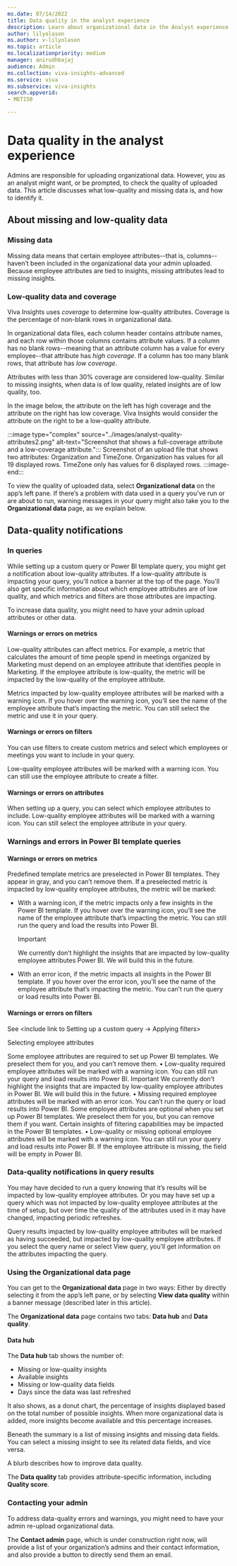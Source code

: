 ```yaml
---
ms.date: 07/14/2022
title: Data quality in the analyst experience
description: Learn about organizational data in the Analyst experience of the Microsoft Viva Insights advanced insights app.
author: lilyolason
ms.author: v-lilyolason
ms.topic: article
ms.localizationpriority: medium 
manager: anirudhbajaj
audience: Admin
ms.collection: viva-insights-advanced 
ms.service: viva 
ms.subservice: viva-insights 
search.appverid: 
- MET150 

---
```


# Data quality in the analyst experience

Admins are responsible for uploading organizational data. However, you as an analyst might want, or be prompted, to check the quality of uploaded data. This article discusses what low-quality and missing data is, and how to identify it.

## About missing and low-quality data

### Missing data

Missing data means that certain employee attributes--that is, columns--haven’t been included in the organizational data your admin uploaded. Because employee attributes are tied to insights, missing attributes lead to missing insights.

### Low-quality data and coverage

Viva Insights uses *coverage* to determine low-quality attributes. Coverage is the percentage of non-blank rows in organizational data. 

In organizational data files, each column header contains attribute names, and each row within those columns contains attribute values. If a column has no blank rows--meaning that an attribute column has a value for every employee--that attribute has *high coverage*. If a column has too many blank rows, that attribute has *low coverage*. 

Attributes with less than 30% coverage are considered low-quality. Similar to missing insights, when data is of low quality, related insights are of low quality, too.

In the image below, the attribute on the left has high coverage and the attribute on the right has low coverage. Viva Insights would consider the attribute on the right to be a low-quality attribute.

:::image type="complex" source="../images/analyst-quality-attributes2.png" alt-text="Screenshot that shows a full-coverage attribute and a low-coverage attribute.":::
   Screenshot of an upload file that shows two attributes: Organization and TimeZone. Organization has values for all 19 displayed rows. TimeZone only has values for 6 displayed rows.
:::image-end:::

To view the quality of uploaded data, select **Organizational data** on the app’s left pane. If there’s a problem with data used in a query you’ve run or are about to run, warning messages in your query might also take you to the **Organizational data** page, as we explain below.


## Data-quality notifications 

### In queries

While setting up a custom query or Power BI template query, you might get a notification about low-quality attributes. If a low-quality attribute is impacting your query, you'll notice a banner at the top of the page. You'll also get specific information about which employee attributes are of low quality, and which metrics and filters are those attributes are impacting.<!--You can also go to the Organizational data page to check on the quality of your data, and to see which insights are missing or of low quality.--> 

To increase data quality, you might need to have your admin upload attributes or other data.


#### Warnings or errors on metrics

Low-quality attributes can affect metrics. For example, a metric that calculates the amount of time people spend in meetings organized by Marketing must depend on an employee attribute that identifies people in Marketing. If the employee attribute is low-quality, the metric will be impacted by the low-quality of the employee attribute.

Metrics impacted by low-quality employee attributes will be marked with a warning icon. If you hover over the warning icon, you’ll see the name of the employee attribute that’s impacting the metric. You can still select the metric and use it in your query.

#### Warnings or errors on filters

You can use filters to create custom metrics and select which employees or meetings you want to include in your query.

Low-quality employee attributes will be marked with a warning icon. You can still use the employee attribute to create a filter.

#### Warnings or errors on attributes

When setting up a query, you can select which employee attributes to include. Low-quality employee attributes will be marked with a warning icon. You can still select the employee attribute in your query.

### Warnings and errors in Power BI template queries

#### Warnings or errors on metrics

Predefined template metrics are preselected in Power BI templates. They appear in gray, and you can’t remove them. If a preselected metric is impacted by low-quality employee attributes, the metric will be marked:

* With a warning icon, if the metric impacts only a few insights in the Power BI template. If you hover over the warning icon, you’ll see the name of the employee attribute that’s impacting the metric. You can still run the query and load the results into Power BI.
    >[!Important]
    >We currently don’t highlight the insights that are impacted by low-quality employee attributes Power BI. We will build this in the future.

* With an error icon, if the metric impacts all insights in the Power BI template. If you hover over the error icon, you’ll see the name of the employee attribute that’s impacting the metric. You can’t run the query or load results into Power BI.

#### Warnings or errors on filters

See <include link to Setting up a custom query -> Applying filters>

Selecting employee attributes

Some employee attributes are required to set up Power BI templates. We preselect them for you, and you can’t remove them.
•	Low-quality required employee attributes will be marked with a warning icon. You can still run your query and load results into Power BI.
Important
We currently don’t highlight the insights that are impacted by low-quality employee attributes in Power BI. We will build this in the future.
•	Missing required employee attributes will be marked with an error icon. You can’t run the query or load results into Power BI.
Some employee attributes are optional when you set up Power BI templates. We preselect them for you, but you can remove them if you want. Certain insights of filtering capabilities may be impacted in the Power BI templates.
•	Low-quality or missing optional employee attributes will be marked with a warning icon. You can still run your query and load results into Power BI. If the employee attribute is missing, the field will be empty in Power BI.

### Data-quality notifications in query results

You may have decided to run a query knowing that it’s results will be impacted by low-quality employee attributes. Or you may have set up a query which was not impacted by low-quality employee attributes at the time of setup, but over time the quality of the attributes used in it may have changed, impacting periodic refreshes.

Query results impacted by low-quality employee attributes will be marked as having succeeded, but impacted by low-quality employee attributes. If you select the query name or select View query, you’ll get information on the attributes impacting the query.


### Using the Organizational data page

You can get to the **Organizational data** page in two ways: Either by directly selecting it from the app’s left pane, or by selecting **View data quality** within a banner message (described later in this article).

The **Organizational data** page contains two tabs: **Data hub** and **Data quality**.

#### Data hub

The **Data hub** tab shows the number of:

* Missing or low-quality insights
* Available insights
* Missing or low-quality data fields
* Days since the data was last refreshed

It also shows, as a donut chart, the percentage of insights displayed based on the total number of possible insights. When more organizational data is added, more insights become available and this percentage increases.

Beneath the summary is a list of missing insights and missing data fields. You can select a missing insight to see its related data fields, and vice versa.

A blurb describes how to improve data quality.

The **Data quality** tab provides attribute-specific information, including **Quality score**.

### Contacting your admin 

To address data-quality errors and warnings, you might need to have your admin re-upload organizational data. 

The **Contact admin** page, which is under construction right now, will provide a list of your organization’s admins and their contact information, and also provide a button to directly send them an email.
 

